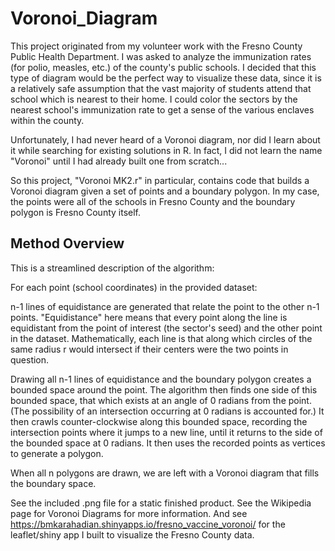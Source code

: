 # Voronoi_Diagram

This project originated from my volunteer work with the Fresno County Public Health Department. I was asked to analyze the immunization rates (for polio, measles, etc.) of the county's public schools. I decided that this type of diagram would be the perfect way to visualize these data, since it is a relatively safe assumption that the vast majority of students attend that school which is nearest to their home. I could color the  sectors by the nearest school's immunization rate to get a  sense of the various enclaves within the county.

Unfortunately, I had never heard of a Voronoi diagram, nor did I learn about it while searching for existing solutions in R. In fact, I did not learn the name "Voronoi" until I had already built one from scratch...

So this project, "Voronoi MK2.r" in particular, contains code that builds a Voronoi diagram given a set of points and a boundary polygon. In my case, the points were all of the schools in Fresno County and the boundary polygon is Fresno County itself.

## Method Overview

This is a streamlined description of the algorithm:

For each point (school coordinates) in the provided dataset:

n-1 lines of equidistance are generated that relate the point to the other n-1 points. "Equidistance" here means that every point along the line is equidistant from the point of interest (the sector's seed) and the other point in the dataset. Mathematically, each line is that along which circles of the same radius r would intersect if their centers were the two points in question.

Drawing all n-1 lines of equidistance and the boundary polygon creates a bounded space around the point. The algorithm then finds one side of this bounded space, that which exists at an angle of 0 radians from the point. (The possibility of an intersection occurring at 0 radians is accounted for.) It then crawls counter-clockwise along this bounded space, recording the intersection points where it jumps to a new line, until it returns to the side of the bounded space at 0 radians. It then uses the recorded points as vertices to generate a polygon.

When all n polygons are drawn, we are left with a Voronoi diagram that fills the boundary space.


See the included .png file for a static finished product. See the Wikipedia page for Voronoi Diagrams for more information. And see https://bmkarahadian.shinyapps.io/fresno_vaccine_voronoi/ for the leaflet/shiny app I built to visualize the Fresno County data.
